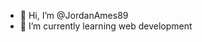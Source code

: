 - 👋 Hi, I’m @JordanAmes89
- 🌱 I’m currently learning web development

<!---
JordanAmes89/JordanAmes89 is a ✨ special ✨ repository because its `README.md` (this file) appears on your GitHub profile.
You can click the Preview link to take a look at your changes.
--->
